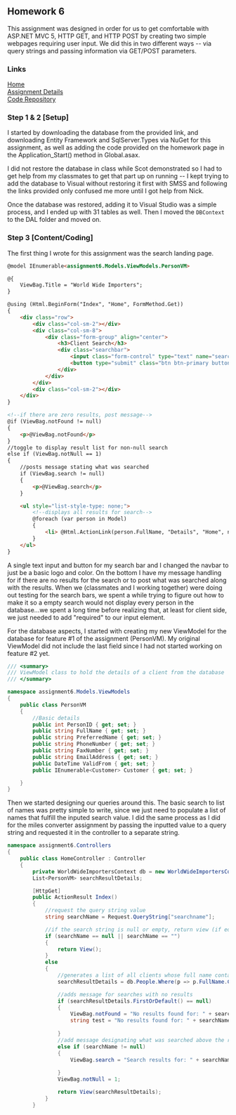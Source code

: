 ## Homework 6
This assignment was designed in order for us to get comfortable with ASP.NET MVC 5, HTTP GET, and HTTP POST by creating two simple webpages requiring user input. We did this in two different ways -- via query strings and passing information via GET/POST parameters.  

### Links
[Home](https://siphry.github.io)  
[Assignment Details](http://www.wou.edu/~morses/classes/cs46x/assignments/HW6_1819.html)  
[Code Repository](https://github.com/siphry/siphry.github.io/tree/master/HW6)

### Step 1 & 2 [Setup]
I started by downloading the database from the provided link, and downloading Entity Framework and SqlServer.Types via NuGet for this assignment, as well as adding the code provided on the homework page in the Application_Start() method in Global.asax.

I did not restore the database in class while Scot demonstrated so I had to get help from my classmates to get that part up on running -- I kept trying to add the database to Visual without restoring it first with SMSS and following the links provided only confused me more until I got help from Nick.

Once the database was restored, adding it to Visual Studio was a simple process, and I ended up with 31 tables as well. Then I moved the `DBContext` to the DAL folder and moved on.

### Step 3 [Content/Coding]
The first thing I wrote for this assignment was the search landing page. 

```html
@model IEnumerable<assignment6.Models.ViewModels.PersonVM>

@{
    ViewBag.Title = "World Wide Importers";
}

@using (Html.BeginForm("Index", "Home", FormMethod.Get))
{
    <div class="row">
        <div class="col-sm-2"></div>
        <div class="col-sm-8">
            <div class="form-group" align="center">
                <h3>Client Search</h3>
                <div class="searchbar">
                    <input class="form-control" type="text" name="searchname" placeholder="Search by client name" required />
                    <button type="submit" class="btn btn-primary button btn">Search</button>
                </div>
            </div>
        </div>
        <div class="col-sm-2"></div>
    </div>
}

<!--if there are zero results, post message-->
@if (ViewBag.notFound != null)
{
    <p>@ViewBag.notFound</p>
}
//toggle to display result list for non-null search
else if (ViewBag.notNull == 1)
{
    //posts message stating what was searched
    if (ViewBag.search != null)
    {
        <p>@ViewBag.search</p>
    }

    <ul style="list-style-type: none;">
        <!--displays all results for search-->
        @foreach (var person in Model)
        {
            <li> @Html.ActionLink(person.FullName, "Details", "Home", new { personName = person.FullName }, null)</li>
        }
    </ul>
}
```

A single text input and button for my search bar and I changed the navbar to just be a basic logo and color. On the bottom I have my message handling for if there are no results for the search or to post what was searched along with the results. When we (classmates and I working together) were doing out testing for the search bars, we spent a while trying to figure out how to make it so a empty search would not display every person in the database...we spent a long time before realizing that, at least for client side, we just needed to add "required" to our input element.

For the database aspects, I started with creating my new ViewModel for the database for feature #1 of the assignment (PersonVM). My original ViewModel did not include the last field since I had not started working on feature #2 yet.

```csharp
/// <summary>
/// ViewModel class to hold the details of a client from the database
/// </summary>

namespace assignment6.Models.ViewModels
{
    public class PersonVM
    {
        //Basic details
        public int PersonID { get; set; }
        public string FullName { get; set; }
        public string PreferredName { get; set; }
        public string PhoneNumber { get; set; }
        public string FaxNumber { get; set; }
        public string EmailAddress { get; set; }
        public DateTime ValidFrom { get; set; }
        public IEnumerable<Customer> Customer { get; set; }

    }
}
```

Then we started designing our queries around this. The basic search to list of names was pretty simple to write, since we just need to populate a list of names that fulfill the inputed search value. I did the same process as I did for the miles converter assignment by passing the inputted value to a query string and requested it in the controller to a separate string.

```csharp
namespace assignment6.Controllers
{
    public class HomeController : Controller
    {
        private WorldWideImportersContext db = new WorldWideImportersContext();
        List<PersonVM> searchResultDetails;

        [HttpGet]
        public ActionResult Index()
        {
            //request the query string value
            string searchName = Request.QueryString["searchname"];

            //if the search string is null or empty, return view (if edited in query string in url)
            if (searchName == null || searchName == "")
            {
                return View();
            }
            else
            {
                //generates a list of all clients whose full name contains inputted search value
                searchResultDetails = db.People.Where(p => p.FullName.Contains(searchName)).Where(p => p.PersonID != 1).Select(p => new PersonVM { FullName = p.FullName}).ToList();

                //adds message for searches with no results
                if (searchResultDetails.FirstOrDefault() == null)
                {
                    ViewBag.notFound = "No results found for: " + searchName;
                    string test = "No results found for: " + searchName;
              
                }
                //add message designating what was searched above the result list
                else if (searchName != null)
                {
                    ViewBag.search = "Search results for: " + searchName;
                   
                }
                ViewBag.notNull = 1;

                return View(searchResultDetails);
            }
        }
```